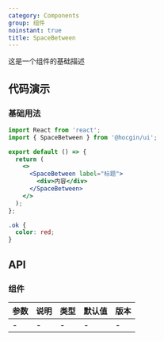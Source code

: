 ```yaml
---
category: Components
group: 组件
noinstant: true
title: SpaceBetween
---
```


这是一个组件的基础描述

## 代码演示

### 基础用法

```jsx
import React from 'react';
import { SpaceBetween } from '@hocgin/ui';

export default () => {
  return (
    <>
      <SpaceBetween label="标题">
        <div>内容</div>
      </SpaceBetween>
    </>
  );
};
```

```css
.ok {
  color: red;
}
```

## API

### 组件

| 参数  | 说明  | 类型  | 默认值 | 版本  |
|-----|-----|-----|-----|-----|
| -   | -   | -   | -   | -   |
